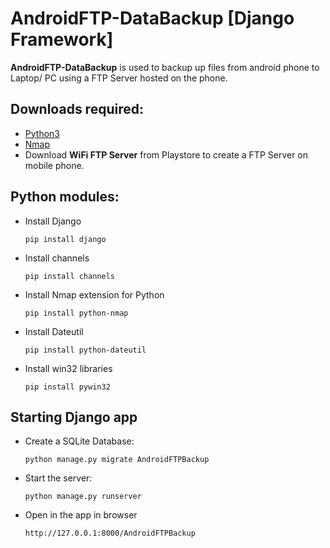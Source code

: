# AndroidFTP-DataBackup [Django Framework]

**AndroidFTP-DataBackup** is used to backup up files from android phone to Laptop/ PC using a FTP Server hosted on the phone.

## Downloads required:
- [Python3](https://www.python.org/downloads/)
- [Nmap](https://nmap.org/download.html)
- Download **WiFi FTP Server** from Playstore to create a FTP Server on mobile phone.

## Python modules:
- Install Django
    ```
    pip install django
    ```
- Install channels
    ```
    pip install channels
    ```
- Install Nmap extension for Python
    ```
    pip install python-nmap
    ```
- Install Dateutil
    ```
    pip install python-dateutil
    ```
- Install win32 libraries
    ```
    pip install pywin32
    ```

## Starting Django app
- Create a SQLite Database:
    ```
    python manage.py migrate AndroidFTPBackup
    ```
- Start the server:
    ```
    python manage.py runserver
    ```
- Open in the app in browser
    ```
    http://127.0.0.1:8000/AndroidFTPBackup
    ```
 